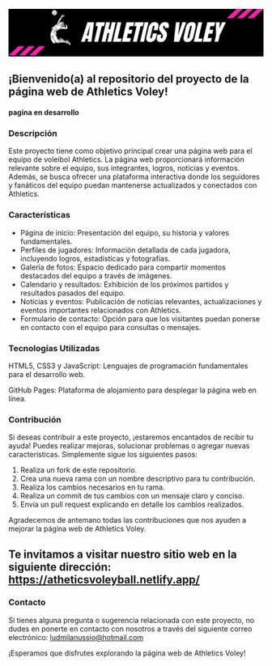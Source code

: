 ![banner athletics](./img/banner-athletics.png)

## ¡Bienvenido(a) al repositorio del proyecto de la página web de Athletics Voley!
#### pagina en desarrollo

### Descripción
Este proyecto tiene como objetivo principal crear una página web para el equipo de voleibol Athletics. La página web proporcionará información relevante sobre el equipo, sus integrantes, logros, noticias y eventos. Además, se busca ofrecer una plataforma interactiva donde los seguidores y fanáticos del equipo puedan mantenerse actualizados y conectados con Athletics.

### Características
<ul>
    <li>Página de inicio: Presentación del equipo, su historia y valores fundamentales.</li>
    <li>Perfiles de jugadores: Información detallada de cada jugadora, incluyendo logros, estadísticas y fotografías.
    </li>
    <li>Galería de fotos: Espacio dedicado para compartir momentos destacados del equipo a través de imágenes.</li>
    <li>Calendario y resultados: Exhibición de los próximos partidos y resultados pasados del equipo.</li>
    <li>Noticias y eventos: Publicación de noticias relevantes, actualizaciones y eventos importantes relacionados con Athletics.
    </li>
    <li>Formulario de contacto: Opción para que los visitantes puedan ponerse en contacto con el equipo para consultas o mensajes.</li>
</ul>

### Tecnologías Utilizadas
HTML5, CSS3 y JavaScript: Lenguajes de programación fundamentales para el desarrollo web.

GitHub Pages: Plataforma de alojamiento para desplegar la página web en línea.

### Contribución
Si deseas contribuir a este proyecto, ¡estaremos encantados de recibir tu ayuda! Puedes realizar mejoras, solucionar problemas o agregar nuevas características. Simplemente sigue los siguientes pasos:

<ol>
    <li>Realiza un fork de este repositorio.</li>
    <li>Crea una nueva rama con un nombre descriptivo para tu contribución.</li>
    <li>Realiza los cambios necesarios en tu rama.</li>
    <li>Realiza un commit de tus cambios con un mensaje claro y conciso.</li>
    <li>Envía un pull request explicando en detalle los cambios realizados.</li>
</ol>
<p>Agradecemos de antemano todas las contribuciones que nos ayuden a mejorar la página web de Athletics Voley.</p>

## Te invitamos a visitar nuestro sitio web en la siguiente dirección: https://atheticsvoleyball.netlify.app/

### Contacto
Si tienes alguna pregunta o sugerencia relacionada con este proyecto, no dudes en ponerte en contacto con nosotros a través del siguiente correo electrónico: ludmilanussio@hotmail.com

¡Esperamos que disfrutes explorando la página web de Athletics Voley!
